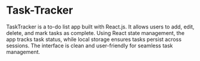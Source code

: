 # Task-Tracker
TaskTracker is a to-do list app built with React.js. It allows users to add, edit, delete, and mark tasks as complete. Using React state management, the app tracks task status, while local storage ensures tasks persist across sessions. The interface is clean and user-friendly for seamless task management.
